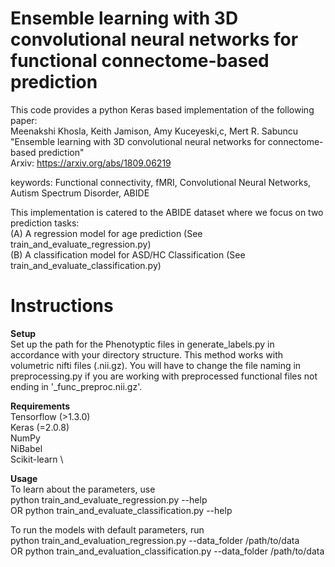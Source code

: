 # Ensemble learning with 3D convolutional neural networks for functional connectome-based prediction

This code provides a python Keras based implementation of the following paper: \
Meenakshi Khosla, Keith Jamison, Amy Kuceyeski,c, Mert R. Sabuncu \
"Ensemble learning with 3D convolutional neural networks for connectome-based prediction" \
Arxiv: https://arxiv.org/abs/1809.06219

keywords: Functional connectivity, fMRI, Convolutional Neural Networks,
Autism Spectrum Disorder, ABIDE

This implementation is catered to the ABIDE dataset where we focus on two prediction tasks: \
(A) A regression model for age prediction (See train_and_evaluate_regression.py) \
(B) A classification model for ASD/HC Classification (See train_and_evaluate_classification.py) 


# Instructions 


__Setup__  \
Set up the path for the Phenotyptic files in generate_labels.py in accordance with your directory structure. 
This method works with volumetric nifti files (.nii.gz). You will have to change the file naming in preprocessing.py if you are working with preprocessed functional files not ending in '_func_preproc.nii.gz'.   

__Requirements__ \
Tensorflow (>1.3.0) \
Keras (=2.0.8) \
NumPy \
NiBabel \
Scikit-learn \

__Usage__ \
To learn about the parameters, use \
python train_and_evaluate_regression.py --help \
OR python train_and_evaluate_classification.py --help 

To run the models with default parameters, run \
python train_and_evaluation_regression.py --data_folder /path/to/data \
OR python train_and_evaluation_classification.py --data_folder /path/to/data



